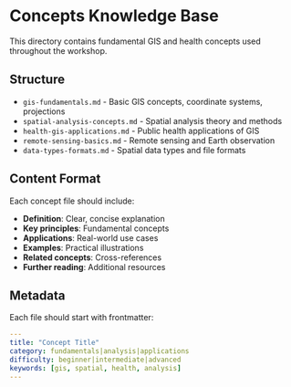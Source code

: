 # Concepts Knowledge Base

This directory contains fundamental GIS and health concepts used throughout the workshop.

## Structure

- `gis-fundamentals.md` - Basic GIS concepts, coordinate systems, projections
- `spatial-analysis-concepts.md` - Spatial analysis theory and methods
- `health-gis-applications.md` - Public health applications of GIS
- `remote-sensing-basics.md` - Remote sensing and Earth observation
- `data-types-formats.md` - Spatial data types and file formats

## Content Format

Each concept file should include:
- **Definition**: Clear, concise explanation
- **Key principles**: Fundamental concepts
- **Applications**: Real-world use cases
- **Examples**: Practical illustrations
- **Related concepts**: Cross-references
- **Further reading**: Additional resources

## Metadata

Each file should start with frontmatter:
```yaml
---
title: "Concept Title"
category: fundamentals|analysis|applications
difficulty: beginner|intermediate|advanced
keywords: [gis, spatial, health, analysis]
---
``` 